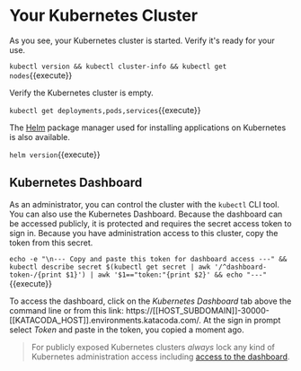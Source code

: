 # Your Kubernetes Cluster #

As you see, your Kubernetes cluster is started. Verify it's ready for your use.

`kubectl version && kubectl cluster-info && kubectl get nodes`{{execute}}

Verify the Kubernetes cluster is empty.

`kubectl get deployments,pods,services`{{execute}}

The [Helm](https://helm.sh/) package manager used for installing applications on Kubernetes is also available.

`helm version`{{execute}}

## Kubernetes Dashboard ##

As an administrator, you can control the cluster with the `kubectl` CLI tool. You can also use the Kubernetes Dashboard. Because the dashboard can be accessed publicly, it is protected and requires the secret access token to sign in. Because you have administration access to this cluster, copy the token from this secret.

`echo -e "\n--- Copy and paste this token for dashboard access ---" && kubectl describe secret $(kubectl get secret | awk '/^dashboard-token-/{print $1}') | awk '$1=="token:"{print $2}' && echo "---"`{{execute}}

To access the dashboard, click on the _Kubernetes Dashboard_ tab above the command line or from this link: https://[[HOST_SUBDOMAIN]]-30000-[[KATACODA_HOST]].environments.katacoda.com/. At the sign in prompt select _Token_ and paste in the token, you copied a moment ago.

> For publicly exposed Kubernetes clusters *always* lock any kind of Kubernetes administration access including [access to the dashboard](https://www.wired.com/story/cryptojacking-tesla-amazon-cloud/).